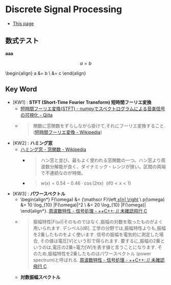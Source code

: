<script type="text/x-mathjax-config">
  MathJax.Hub.Config({
    tex2jax: {
      inlineMath: [ ['$','$'], ["\\(","\\)"] ],
      processEscapes: true
    }
  });
</script>
<!--
  Mathjax inline mode not rendering - TeX - LaTeX Stack Exchange
  https://tex.stackexchange.com/questions/27633/mathjax-inline-mode-not-rendering
-->

<script type="text/javascript" async
  src="https://cdnjs.cloudflare.com/ajax/libs/mathjax/2.7.5/MathJax.js?config=TeX-MML-AM_CHTML">
</script>


# Discrete Signal Processing

- [This page](/posts/University/Sophia_University/2018_1_autumn_DSP_Discrete_Signal_Processing/index.html)






## 数式テスト

$\boldsymbol{aaa}$

$$
a = b
$$

\begin{align}
  a &= b \\
    &= c
\end{align}


## Key Word

- <span id="fnkw1">[KW1]</span> : __STFT (Short-Time Fourier Transform) 短時間フーリエ変換__
  - [短時間フーリエ変換(STFT) - numpyでスペクトログラムによる音楽信号の可視化 - Qiita](https://qiita.com/namaozi/items/dec1575cd455c746f597#%E7%9F%AD%E6%99%82%E9%96%93%E3%83%95%E3%83%BC%E3%83%AA%E3%82%A8%E5%A4%89%E6%8F%9Bstft)
  - > 関数に窓関数をずらしながら掛けて,それにフーリエ変換すること. ([短時間フーリエ変換 - Wikipedia](https://ja.wikipedia.org/wiki/%E7%9F%AD%E6%99%82%E9%96%93%E3%83%95%E3%83%BC%E3%83%AA%E3%82%A8%E5%A4%89%E6%8F%9B))
- <span id="fnkw2">[KW2]</span> : __ハミング窓__
  - [ハミング窓 - 窓関数 - Wikipedia](https://ja.wikipedia.org/wiki/%E7%AA%93%E9%96%A2%E6%95%B0#%E3%83%8F%E3%83%9F%E3%83%B3%E3%82%B0%E7%AA%93)
    - > ハン窓と並び、最もよく使われる窓関数の一つ。ハン窓より周波数分解能が良く、ダイナミック・レンジが狭い。区間の両端で不連続なのが特徴。
    - > $w(x) = 0.54 - 0.46 \cdot \cos \left( 2 \pi x \right) \ \ (\text{if} 0 < x \lt 1)$
- <span id="fnkw3">[KW3]</span> : __パワースペクトル__
  - \begin{align*}
      F(\omega) &= {\mathscr F}\left[ x[n] \right](\omega) \\
      p(\omega) &= 10 \log_{10} |F(\omega)|^2 \\
                &= 20 \log_{10} |F(\omega)|
    \end{align*}.
    [周波数特性 - 信号処理 - ++C++; // 未確認飛行 C](https://ufcpp.net/study/sp/dsp/frequency/)
  - > 振幅特性$|F(\omega)|$そのものではなく,振幅の対数を取ったものがよく用いられます. デシベル[dB].
    工学の分野では,振幅特性よりも,振幅を2乗したものをよく使います. 信号の振幅を電気的に測定した場合, その値は電圧[V]という形で得られます. 要するに,振幅の2乗というのは,電圧の2乗$=$電力[W]を表す値と言うことになります. そのため,振幅特性を2乗したものはパワースペクトル (power spectrum)と呼ばれる.
    [周波数特性 - 信号処理 - ++C++; // 未確認飛行 C](https://ufcpp.net/study/sp/dsp/frequency/)
  - __対数振幅スペクトル__




